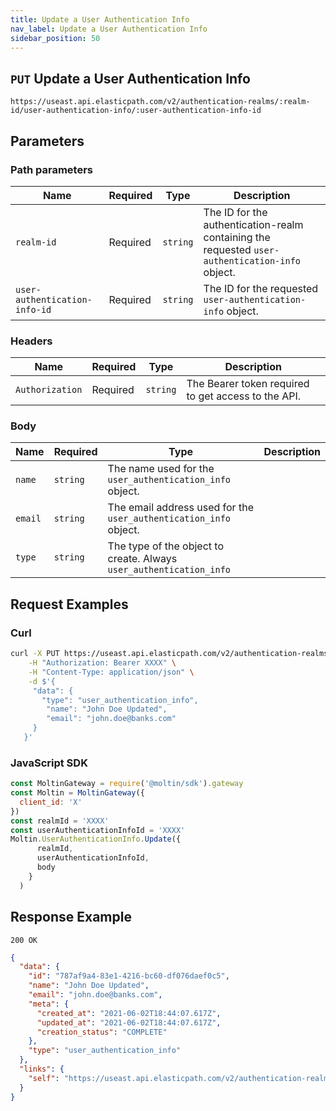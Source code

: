 ```yaml
---
title: Update a User Authentication Info
nav_label: Update a User Authentication Info
sidebar_position: 50
---
```


## `PUT` Update a User Authentication Info

```http
https://useast.api.elasticpath.com/v2/authentication-realms/:realm-id/user-authentication-info/:user-authentication-info-id
```

## Parameters

### Path parameters

| Name | Required | Type | Description |
| --- | --- | --- | --- |
| `realm-id` | Required | `string` | The ID for the authentication-realm containing the requested `user-authentication-info` object. |
| `user-authentication-info-id` | Required | `string` | The ID for the requested `user-authentication-info` object. |

### Headers

| Name | Required | Type | Description |
| --- | --- | --- | --- |
| `Authorization` | Required | `string` | The Bearer token required to get access to the API.  |

### Body

| Name | Required | Type | Description |
| --- | --- | --- | --- |
| `name` | `string` | The name used for the `user_authentication_info` object. |
| `email` | `string` | The email address used for the `user_authentication_info` object. |
| `type` | `string` | The type of the object to create. Always `user_authentication_info`|

## Request Examples

### Curl

```bash
curl -X PUT https://useast.api.elasticpath.com/v2/authentication-realms/:id/user-authentication-info/:id2 \
    -H "Authorization: Bearer XXXX" \
    -H "Content-Type: application/json" \
    -d $'{
     "data": {
       "type": "user_authentication_info",
        "name": "John Doe Updated",
        "email": "john.doe@banks.com"
     }
   }'
```

### JavaScript SDK

```javascript
const MoltinGateway = require('@moltin/sdk').gateway
const Moltin = MoltinGateway({
  client_id: 'X'
})
const realmId = 'XXXX'
const userAuthenticationInfoId = 'XXXX'
Moltin.UserAuthenticationInfo.Update({
      realmId,
      userAuthenticationInfoId,
      body
    }
  )
```

## Response Example

`200 OK`

```json
{
  "data": {
    "id": "787af9a4-83e1-4216-bc60-df076daef0c5",
    "name": "John Doe Updated",
    "email": "john.doe@banks.com",
    "meta": {
      "created_at": "2021-06-02T18:44:07.617Z",
      "updated_at": "2021-06-02T18:44:07.617Z",
      "creation_status": "COMPLETE"
    },
    "type": "user_authentication_info"
  },
  "links": {
    "self": "https://useast.api.elasticpath.com/v2/authentication-realms/b6cf44b5-5d52-46b8-ae6f-7f28847fb269/user-authentication-info/787af9a4-83e1-4216-bc60-df076daef0c5"
  }
}
```
